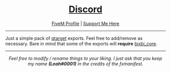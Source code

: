<h1 align='center'><a href='https://discord.gg/sBfSsEjgMT'>Discord</a></h1>
<p align='center'><a href='https://forum.cfx.re/u/Leah_UK/summary'>FiveM Profile</a> | <a href='https://ko-fi.com/bixbi'>Support Me Here</a><br></p>

---

Just a simple pack of <a href='https://github.com/overextended/qtarget'>qtarget</a> exports. Feel free to add/remove as necessary. Bare in mind that some of the exports will <b>require</b> <a href='https://github.com/Leah-UK/bixbi_core'>bixbi_core</a>.

---

<p align='center'><i>Feel free to modify / rename things to your liking. I just ask that you keep my name <b>(Leah#0001)</b> in the credits of the fxmanifest.</i></p>

